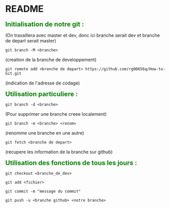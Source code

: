 # README
<span style="color:green;font-weight:700;font-size:20px"> 
Initialisation de notre git :
</span>

(On travaillera avec master et dev, donc ici branche serait dev et branche de depart serait master)

	git branch -M <branche>

(creation de la branche de developpement)


	git remote add <branche de depart> https://github.com/rg00656q/How-to-Git.git

(indication de l'adresse de codage)

<span style="color:green;font-weight:700;font-size:20px"> 
Utilisation particuliere :
</span>

	git branch -d <branche>

(Pour supprimer une branche creee localement)


	git branch -m <branche> <renom>

(renomme une branche en une autre)


	git fetch <branche de depart>

(recupere les information de la branche sur github)

<span style="color:green;font-weight:700;font-size:20px"> 
Utilisation des fonctions de tous les jours :
</span>

	git checkout <branche_de_dev>

	git add <fichier>

	git commit -m "message du commit"

	git push -u <branche github> <notre branche>
